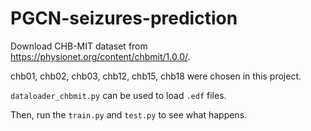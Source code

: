 # PGCN-seizures-prediction

Download CHB-MIT dataset from https://physionet.org/content/chbmit/1.0.0/.

chb01, chb02, chb03, chb12, chb15, chb18 were chosen in this project.

`dataloader_chbmit.py` can be used to load `.edf` files.

Then, run the `train.py` and `test.py` to see what happens.
